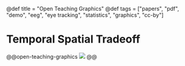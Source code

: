 @def title = "Open Teaching Graphics"
@def tags = ["papers", "pdf", "demo", "eeg", "eye tracking", "statistics", "graphics", "cc-by"]

# Temporal Spatial Tradeoff


@@open-teaching-graphics
![](/assets/teaching-resources/open-teaching-graphics/temporalSpatialTradeoff.png)
@@


